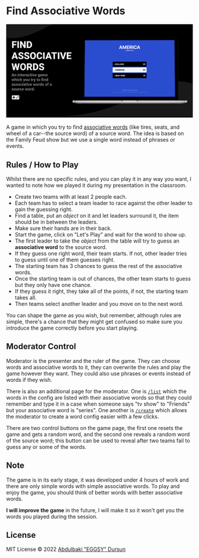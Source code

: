 # Find Associative Words

<p align="center">
  <img src="./public/demo.png" alt="demo of the game" />
</p>

A game in which you try to find [associative words](https://en.wikipedia.org/wiki/Associative_meaning) (like tires, seats, and wheel of a car--the source word) of a source word. The idea is based on the Family Feud show but we use a single word instead of phrases or events.

## Rules / How to Play

Whilst there are no specific rules, and you can play it in any way you want, I wanted to note how we played it during my presentation in the classroom.

- Create two teams with at least 2 people each.
- Each team has to select a team leader to race against the other leader to gain the guessing right.
- Find a table, put an _object_ on it and let leaders surround it, the item should be in between the leaders.
- Make sure their hands are in their back.
- Start the game, click on "Let's Play" and wait for the word to show up.
- The first leader to take the _object_ from the table will try to guess an **associative word** to the source word.
- If they guess one right word, their team starts. If not, other leader tries to guess until one of them guesses right.
- The starting team has 3 chances to guess the rest of the associative words.
- Once the starting team is out of chances, the other team starts to guess but they only have one chance.
- If they guess it right, they take all of the points, if not, the starting team takes all.
- Then teams select another leader and you move on to the next word.

You can shape the game as you wish, but remember, although rules are simple, there's a chance that they might get confused so make sure you introduce the game correctly before you start playing.

## Moderator Control

Moderator is the presenter and the ruler of the game. They can choose words and associative words to it, they can overwrite the rules and play the game however they want. They could also use phrases or events instead of words if they wish.

There is also an additional page for the moderator. One is [`/list`](https://associative-words.netlify.app/list) which the words in the config are listed with their associative words so that they could remember and type it in a case when someone says "tv show" to "Friends" but your associative word is "series". One another is [`/create`](https://associative-words.netlify.app/create) which allows the moderator to create a word config easier with a few clicks.

There are two control buttons on the game page, the first one resets the game and gets a random word, and the second one reveals a random word of the source word; this button can be used to reveal after two teams fail to guess any or some of the words.

## Note

The game is in its early stage, it was developed under 4 hours of work and there are only simple words with simple associative words. To play and enjoy the game, you should think of better words with better associative words.

**I will improve the game** in the future, I will make it so it won't get you the words you played during the session.

## License

MIT License © 2022 [Abdulbaki "EGGSY" Dursun](https://github.com/eggsy)
